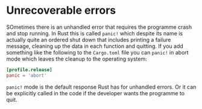 # Unrecoverable errors
SOmetimes there is an unhandled error that requires the programme crash and stop running. In Rust this is called `panic!` which despite its name is actually quite an ordered shut down that includes printing a failure message, cleaning up the data in each function and quitting. If you add something like the following to the `Cargo.toml` file you can `panic!` in abort mode which leaves the cleanup to the operating system:

```toml
[profile.release]
panic = 'abort'
```

`panic!` mode is the default response Rust has for unhandled errors. Or it can be explicitly called in the code if the developer wants the programme to quit.